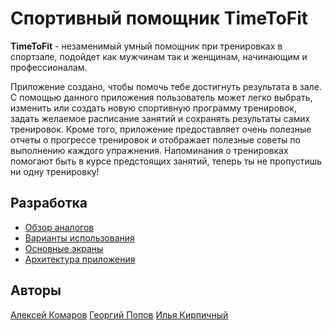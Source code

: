 # Спортивный помощник TimeToFit

**TimeToFit** - незаменимый умный помощник при тренировках в спортзале, подойдет как мужчинам так и женщинам, начинающим и профессионалам.

Приложение создано, чтобы помочь тебе достигнуть результата в зале. С помощью данного приложения пользователь может легко выбрать, изменить или создать новую спортивную программу тренировок, задать желаемое расписание занятий и сохранять результаты самих тренировок. Кроме того, приложение предоставляет очень полезные отчеты о прогрессе тренировок и отображает полезные советы по выполнению каждого упражнения. Напоминания о тренировках помогают быть в курсе предстоящих занятий, теперь ты не пропустишь ни одну тренировку! 

## Разработка
* [Обзор аналогов](https://github.com/moevm/adfmp18-sport-diary/wiki/%D0%9E%D0%B1%D0%B7%D0%BE%D1%80-%D0%B0%D0%BD%D0%B0%D0%BB%D0%BE%D0%B3%D0%BE%D0%B2)
* [Варианты использования](https://github.com/moevm/adfmp18-sport-diary/wiki/)
* [Основные экраны](https://github.com/moevm/adfmp18-sport-diary/wiki/)
* [Архитектура приложения](https://github.com/moevm/adfmp18-sport-diary/wiki/)

## Авторы
[Алексей Комаров](https://github.com/comaralex)
[Георгий Попов](https://github.com/jorgenpo)
[Илья Кирпичный](https://github.com/undefined)
